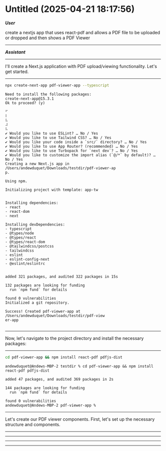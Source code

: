 <!-- Generated by SpecStory -->

# Untitled (2025-04-21 18:17:56)

_**User**_

create a nextjs app that uses react-pdf and allows a PDF file to be uploaded or dropped and then shows a PDF Viewer

---

_**Assistant**_



---

I'll create a Next.js application with PDF upload/viewing functionality. Let's get started.

---

```bash
npx create-next-app pdf-viewer-app --typescript
```

```
Need to install the following packages:
create-next-app@15.3.1
Ok to proceed? (y) 

⠋
⠇
⠧
⠼
⠧
✔ Would you like to use ESLint? … No / Yes
✔ Would you like to use Tailwind CSS? … No / Yes
✔ Would you like your code inside a `src/` directory? … No / Yes
✔ Would you like to use App Router? (recommended) … No / Yes
✔ Would you like to use Turbopack for `next dev`? … No / Yes
✔ Would you like to customize the import alias (`@/*` by default)? … No / Yes
Creating a new Next.js app in /Users/andewduquet/Downloads/testdir/pdf-viewer-ap
p.

Using npm.

Initializing project with template: app-tw 


Installing dependencies:
- react
- react-dom
- next

Installing devDependencies:
- typescript
- @types/node
- @types/react
- @types/react-dom
- @tailwindcss/postcss
- tailwindcss
- eslint
- eslint-config-next
- @eslint/eslintrc


added 321 packages, and audited 322 packages in 15s

132 packages are looking for funding
  run `npm fund` for details

found 0 vulnerabilities
Initialized a git repository.

Success! Created pdf-viewer-app at /Users/andewduquet/Downloads/testdir/pdf-view
er-app


```

---

Now, let's navigate to the project directory and install the necessary packages:

---

```bash
cd pdf-viewer-app && npm install react-pdf pdfjs-dist
```

```
andewduquet@Andews-MBP-2 testdir % cd pdf-viewer-app && npm install react-pdf pdfjs-dist

added 47 packages, and audited 369 packages in 2s

144 packages are looking for funding
  run `npm fund` for details

found 0 vulnerabilities
andewduquet@Andews-MBP-2 pdf-viewer-app %
```

---

Let's create our PDF viewer components. First, let's set up the necessary structure and components.

---



---



---



---

